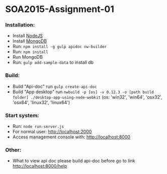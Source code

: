 # SOA2015-Assignment-01

### Installation:
 - Install [NodeJS](https://nodejs.org/en/) 
 - Install [MongoDB](https://www.mongodb.org/downloads "mongoDB")
 - Run: `npm install -g gulp apidoc nw-builder`
 - Run: `npm install`
 - Run MongoDB 
 - Run: `gulp add-sample-data` to install db
 
### Build:
 - Build "Api-doc" run `gulp create-api-doc`
 - Build "App desktop" run `nwbuild -p [os] -v 0.12.3 -o [path build folder] ./desktop-app-using-node-webkit` (os: 'win32', 'win64', 'osx32', 'osx64', 'linux32', 'linux64') 

### Start system:
 - Run: `node run-server.js`
 - For normal user: [http://localhost:2000](http://localhost:2000)
 - Access management console with: [http://localhost:8000](http://localhost:8000)
 
### Other:
 - What to view api doc please build api-doc before go to link [http://localhost:8000/help](http://localhost:8000/help)